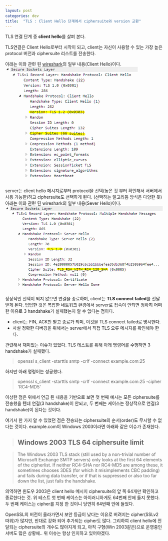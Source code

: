 ```yaml
---
layout: post
categories: dev 
title:  "TLS : Client Hello 단계에서 ciphersuite와 version 교환"
---
```



TLS 연결 단계 중 **client hello**를 살펴 본다.

TLS연결은 Client Hello로부터 시작이 되고,
client는 자신이 사용할 수 있는 가장 높은 protocol 버전과 ciphersuite 리스트를 전송한다.

아래는 이와 관련 된 [wireshark](https://ko.wikipedia.org/wiki/%EC%99%80%EC%9D%B4%EC%96%B4%EC%83%A4%ED%81%AC)의 일부 내용(Client Hello)이다.
<img src="/image/20160707/TLS.png"  style="max-width:100%;max-height:100%;">

server는 client hello 메시지로부터 protocol을 선택(높은 것 부터 확인해서 서버에서 사용 가능한)하고
ciphersuite도 선택하게 된다. (선택하는 알고리듬 방식은 다양한 듯)  
아래는 이와 관련 된 wireshark의 일부 내용(Sever Hello)이다.  
<img src="/image/20160707/server.png"  style="max-width:100%;max-height:100%;">

정상적인 선택이 되지 않으면 연결을 종료하며, client는 **TLS connect failed**를 전달 받게 된다.
답답한 것은 복잡한 네트워크 환경에서 server로 접속이 안되면 정확히 어떠한 이유로 3 handshake가 실패했는지 알 수 없다는 점이다.  

* client는 FIN, ACK만 받고 종료가 되며, 이것을 TLS connect failed로 명시한다.
* 사실 정확한 디버깅을 위해서는 server에서 직접 TLS 오류 메시지를 확인해야 한다.


관련해서 재미있는 이슈가 있었다.
TLS 테스트를 위해 아래 명령어를 수행하면 3 handshake가 실패했다.
> openssl s_client -starttls smtp -crlf -connect example.com:25 

하지만 아래 명령어는 성공했다.  
> openssl s_client -starttls smtp -crlf -connect example.com:25 -cipher 'RC4-MD5'

이상한 점은 위에서 언급 된 내용을 기반으로 보면 첫 번째 예시는 모든 ciphersuite를 전송했을 텐데 연결(3 handshake)이 안되고, 두 번째는 케이스는 정상적으로 연결(3 handshake)이 된다는 것이다.

여기서 한 가지 알 수 있었던 점은 전송되는 ciphersuite의 순서(order)도 무시할 수 없다는 것이다.
example.com이 Windows 2003이라면 아래와 같은 이슈가 존재한다.

>## Windows 2003 TLS 64 ciphersuite limit

>The Windows 2003 TLS stack (still used by a non-trivial number of
Microsoft Exchange SMTP servers) only looks at the first 64 elements
of the cipherlist.  If neither RC4-SHA nor RC4-MD5 are among these,
it sometimes chooses 3DES (for which it misimplements CBC padding)
and fails during data transfer, or if that is suppressed or also
too far down the list, just fails the handshake.

의역하면 윈도우 2003은 client hello 메시지 ciphersuite의 앞 쪽 64개만 확인하고 종료한다는 것.
위 테스트 첫 번째 케이스는 아이러니하게도 64번째 안에 들지 못했다.
두 번째 케이스는 cipher를 지정 한 것이니 당연히 64번째 안에 들었다.

OpenSSL의 버전이 올라가면서 보안 등급이 낮다는 이유로 버려지는 cipher(SSLv2 따위)가 많지만,
반대로 강화 되어 추가되는 cipher도 많다. 그리하여 client hello에 전달되는 ciphersuite의 개수도 많아지게 되고,
아직 구형(Win 2003같은)으로 운영중인 서버도 많은 상황에.. 위 이슈는 항상 인지하고 있어야겠다.
